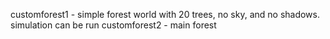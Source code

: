 customforest1 - simple forest world with 20 trees, no sky, and no shadows. simulation can be run
customforest2 - main forest